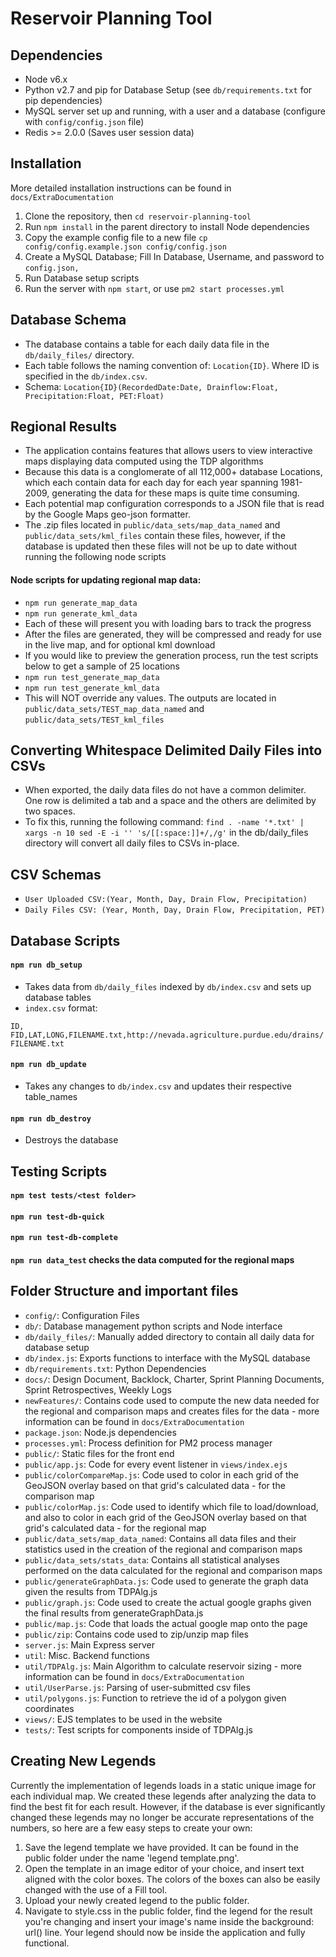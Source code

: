 # Reservoir Planning Tool

## Dependencies
- Node v6.x
- Python v2.7 and pip for Database Setup (see `db/requirements.txt` for pip dependencies)
- MySQL server set up and running, with a user and a database (configure with `config/config.json` file)
- Redis >= 2.0.0 (Saves user session data)

## Installation
More detailed installation instructions can be found in `docs/ExtraDocumentation`
1. Clone the repository, then `cd reservoir-planning-tool`
2. Run `npm install` in the parent directory to install Node dependencies
3. Copy the example config file to a new file `cp config/config.example.json config/config.json`
4. Create a MySQL Database; Fill In Database, Username, and password to `config.json,`
5. Run Database setup scripts
6. Run the server with `npm start`, or use `pm2 start processes.yml`

## Database Schema
- The database contains a table for each daily data file in the `db/daily_files/` directory.
- Each table follows the naming convention of: `Location{ID}`. Where ID is specified in the `db/index.csv`.
- Schema: `Location{ID}(RecordedDate:Date, Drainflow:Float, Precipitation:Float, PET:Float)`

## Regional Results
- The application contains features that allows users to view interactive maps displaying data computed using the TDP algorithms
- Because this data is a conglomerate of all 112,000+ database Locations, which each contain data for each day for each year spanning
1981-2009, generating the data for these maps is quite time consuming. 
- Each potential map configuration corresponds to a JSON file that is read by the Google Maps geo-json formatter.
- The .zip files located in `public/data_sets/map_data_named` and `public/data_sets/kml_files` contain these files, however, if the database is updated then these files will not be up to date without running the following node scripts
#### Node scripts for updating regional map data:
- `npm run generate_map_data`
- `npm run generate_kml_data`
- Each of these will present you with loading bars to track the progress
- After the files are generated, they will be compressed and ready for use in the live map, and for optional kml download
- If you would like to preview the generation process, run the test scripts below to get a sample of 25 locations
- `npm run test_generate_map_data`
- `npm run test_generate_kml_data`
- This will NOT override any values. The outputs are located in `public/data_sets/TEST_map_data_named` and `public/data_sets/TEST_kml_files`

## Converting Whitespace Delimited Daily Files into CSVs
- When exported, the daily data files do not have a common delimiter. One row is delimited a tab and a space and the others are delimited by two spaces.
- To fix this, running the following command: `find . -name '*.txt' | xargs -n 10 sed -E -i '' 's/[[:space:]]+/,/g'` in the db/daily_files directory will convert all daily files to CSVs in-place.

## CSV Schemas
- `User Uploaded CSV:(Year, Month, Day, Drain Flow, Precipitation)`
- `Daily Files CSV: (Year, Month, Day, Drain Flow, Precipitation, PET)`

## Database Scripts

#### `npm run db_setup`
- Takes data from `db/daily_files` indexed by `db/index.csv` and sets up database tables
- `index.csv` format:

`ID, FID,LAT,LONG,FILENAME.txt,http://nevada.agriculture.purdue.edu/drains/FILENAME.txt`

#### `npm run db_update`
- Takes any changes to `db/index.csv` and updates their respective table_names

#### `npm run db_destroy`
- Destroys the database

## Testing Scripts
#### `npm test tests/<test folder>`
#### `npm run test-db-quick`
#### `npm run test-db-complete`
#### `npm run data_test` checks the data computed for the regional maps

## Folder Structure and important files
- `config/`: Configuration Files
- `db/`: Database management python scripts and Node interface
- `db/daily_files/`: Manually added directory to contain all daily data for database setup
- `db/index.js`: Exports functions to interface with the MySQL database
- `db/requirements.txt`: Python Dependencies
- `docs/`: Design Document, Backlock, Charter, Sprint Planning Documents, Sprint Retrospectives, Weekly Logs
- `newFeatures/`: Contains code used to compute the new data needed for the regional and comparison maps and creates files for the data - more information can be found in `docs/ExtraDocumentation`
- `package.json`: Node.js dependencies
- `processes.yml`: Process definition for PM2 process manager
- `public/`: Static files for the front end
- `public/app.js`: Code for every event listener in `views/index.ejs`
- `public/colorCompareMap.js`: Code used to color in each grid of the GeoJSON overlay based on that grid's calculated data - for the comparison map
- `public/colorMap.js`: Code used to identify which file to load/download, and also to color in each grid of the GeoJSON overlay based on that grid's calculated data - for the regional map
- `public/data_sets/map_data_named`: Contains all data files and their statistics used in the creation of the regional and comparison maps
- `public/data_sets/stats_data`: Contains all statistical analyses performed on the data calculated for the regional and comparison maps
- `public/generateGraphData.js`: Code used to generate the graph data given the results from TDPAlg.js
- `public/graph.js`: Code used to create the actual google graphs given the final results from generateGraphData.js
- `public/map.js`: Code that loads the actual google map onto the page
- `public/zip`: Contains code used to zip/unzip map files
- `server.js`: Main Express server
- `util`: Misc. Backend functions
- `util/TDPAlg.js`: Main Algorithm to calculate reservoir sizing - more information can be found in `docs/ExtraDocumentation`
- `util/UserParse.js`: Parsing of user-submitted csv files
- `util/polygons.js`: Function to retrieve the id of a polygon given coordinates
- `views/`: EJS templates to be used in the website
- `tests/`: Test scripts for components inside of TDPAlg.js

## Creating New Legends
 Currently the implementation of legends loads in a static unique image for each individual map. We created these legends after analyzing the data to find the best fit for each result. However, if the database is ever significantly changed these legends may no longer be accurate representations of the numbers, so here are a few easy steps to create your own:
  1. Save the legend template we have provided. It can be found in the public folder under the name 'legend template.png'.
  2. Open the template in an image editor of your choice, and insert text aligned with the color boxes. The colors of the boxes can also      be easily changed with the use of a Fill tool.
  3. Upload your newly created legend to the public folder.
  4. Navigate to style.css in the public folder, find the legend for the result you're changing and insert your image's name inside the      background: url() line.
  Your legend should now be inside the application and fully functional.
